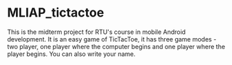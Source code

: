 # MLIAP_tictactoe
This is the midterm project for RTU's course in mobile Android development.
It is an easy game of TicTacToe, it has three game modes - two player, one player where the computer begins and one player where the player begins.
You can also write your name.
